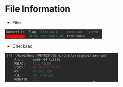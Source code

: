 # File Information

* Files

![Files](./teen-sum-files.png)

* Checksec

![Checksec](./teen-sum-checksec.png)


